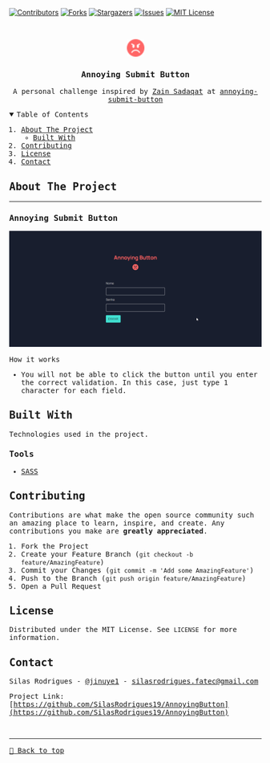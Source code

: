 [![Contributors][contributors-shield]][contributors-url]
[![Forks][forks-shield]][forks-url]
[![Stargazers][stars-shield]][stars-url]
[![Issues][issues-shield]][issues-url]
[![MIT License][license-shield]][license-url]

<!-- PROJECT LOGO -->
<br />
<samp>
<p align="center">
  <a href="#">
    <img src="./public/logo.svg" alt="Logo" width="35">
  </a>

  <h3 align="center">Annoying Submit Button</h3>

  <p align="center">
    A personal challenge inspired by <a href="https://github.com/zainsadaqat">Zain Sadaqat</a>
    at <a href="https://github.com/zainsadaqat/annoying-submit-button">
annoying-submit-button</a>
  </p>
</p>

<!-- TABLE OF CONTENTS -->
<details open="open">
  <summary>Table of Contents</summary>
  <ol>
    <li>
      <a href="#about-the-project">About The Project</a>
      <ul>
        <li><a href="#built-with">Built With</a></li>
      </ul>
    </li>
    <li><a href="#contributing">Contributing</a></li>
    <li><a href="#license">License</a></li>
    <li><a href="#contact">Contact</a></li>
  </ol>
</details>

<!-- ABOUT THE PROJECT -->

## About The Project

<hr>

### Annoying Submit Button

[![Preview][product-screenshot]](https://annoyingbutton.vercel.app/) 


How it works

- You will not be able to click the button until you enter the correct validation. In this case, just type 1 character for each field.


## Built With

Technologies used in the project.

### Tools

- [SASS](https://sass-lang.com/)


<!-- CONTRIBUTING -->

## Contributing

Contributions are what make the open source community such an amazing place to learn, inspire, and create. Any contributions you make are **greatly appreciated**.

1. Fork the Project
2. Create your Feature Branch (`git checkout -b feature/AmazingFeature`)
3. Commit your Changes (`git commit -m 'Add some AmazingFeature'`)
4. Push to the Branch (`git push origin feature/AmazingFeature`)
5. Open a Pull Request

<!-- LICENSE -->

## License

Distributed under the MIT License. See `LICENSE` for more information.

<!-- CONTACT -->

## Contact

Silas Rodrigues - [@jinuye1](https://twitter.com/jinuye1) - silasrodrigues.fatec@gmail.com

Project Link: [https://github.com/SilasRodrigues19/AnnoyingButton](https://github.com/SilasRodrigues19/AnnoyingButton) <br>

<!-- MARKDOWN LINKS & IMAGES -->
<!-- https://www.markdownguide.org/basic-syntax/#reference-style-links -->

[contributors-shield]: https://img.shields.io/github/contributors/SilasRodrigues19/AnnoyingButton.svg?style=for-the-badge
[contributors-url]: https://github.com/SilasRodrigues19/AnnoyingButton/graphs/contributors
[forks-shield]: https://img.shields.io/github/forks/SilasRodrigues19/AnnoyingButton.svg?style=for-the-badge
[forks-url]: https://github.com/SilasRodrigues19/AnnoyingButton/network/members
[stars-shield]: https://img.shields.io/github/stars/SilasRodrigues19/AnnoyingButton.svg?style=for-the-badge
[stars-url]: https://github.com/SilasRodrigues19/AnnoyingButton/stargazers
[issues-shield]: https://img.shields.io/github/issues/SilasRodrigues19/AnnoyingButton.svg?style=for-the-badge
[issues-url]: https://github.com/SilasRodrigues19/AnnoyingButton/issues
[license-shield]: https://img.shields.io/github/license/SilasRodrigues19/AnnoyingButton.svg?style=for-the-badge
[license-url]: https://github.com/SilasRodrigues19/AnnoyingButton/blob/master/LICENSE
[product-screenshot]: ./public/screenshots/preview.gif
[license-url]: https://github.com/SilasRodrigues19/AnnoyingButton/blob/master/LICENSE

<br><hr>
[🔼 Back to top](#Annoying-Submit-Button)